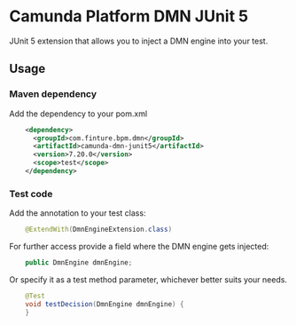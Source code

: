 # Camunda Platform DMN JUnit 5

JUnit 5 extension that allows you to inject a DMN engine into your test.

## Usage

### Maven dependency
Add the dependency to your pom.xml

```xml
    <dependency>
      <groupId>com.finture.bpm.dmn</groupId>
      <artifactId>camunda-dmn-junit5</artifactId>
      <version>7.20.0</version>
      <scope>test</scope>
    </dependency>
```

### Test code
Add the annotation to your test class:

```java
    @ExtendWith(DmnEngineExtension.class)
```

For further access provide a field where the DMN engine gets injected:

```java
    public DmnEngine dmnEngine; 
```

Or specify it as a test method parameter, whichever better suits your needs.

```java
    @Test
    void testDecision(DmnEngine dmnEngine) {
    }
```
 
